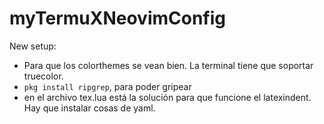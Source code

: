 # myTermuXNeovimConfig

New setup:

- Para que los colorthemes se vean bien. La terminal tiene que soportar truecolor.
- `pkg install ripgrep`, para poder gripear
- en el archivo tex.lua está la solución para que funcione el latexindent. Hay que instalar cosas de yaml.
